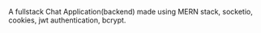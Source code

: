 A fullstack Chat Application(backend) made using MERN stack, socketio, cookies, jwt authentication, bcrypt.
